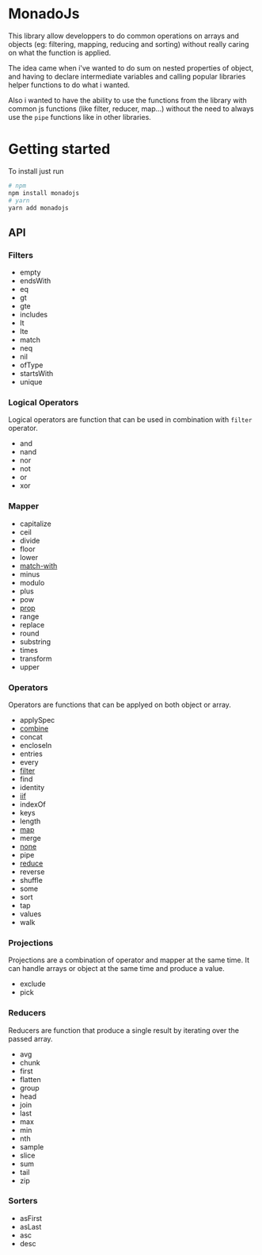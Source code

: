 # MonadoJs

This library allow developpers to do common operations on arrays and objects (eg: filtering, mapping, reducing and sorting) without really caring on what the function is applied.

The idea came when i've wanted to do sum on nested properties of object, and having to declare intermediate variables and calling popular libraries helper functions to do what i wanted.

Also i wanted to have the ability to use the functions from the library with common js functions (like filter, reducer, map...) without the need to always use the `pipe` functions like in other libraries.

# Getting started
To install just run
```bash
# npm
npm install monadojs
# yarn
yarn add monadojs
```

## API
### Filters
- empty
- endsWith
- eq
- gt
- gte
- includes
- lt
- lte
- match
- neq
- nil
- ofType
- startsWith
- unique

### Logical Operators
Logical operators are function that can be used in combination with `filter` operator.
- and
- nand
- nor
- not
- or
- xor

### Mapper
- capitalize
- ceil
- divide
- floor
- lower
- [match-with](examples/mappers/matchWith/index.md)
- minus
- modulo
- plus
- pow
- [prop](examples/mappers/prop/index.md)
- range
- replace
- round
- substring
- times
- transform
- upper

### Operators
Operators are functions that can be applyed on both object or array.
- applySpec
- [combine](examples/operators/combine/index.md)
- concat
- encloseIn
- entries
- every
- [filter](examples/operators/filter/index.md)
- find
- identity
- [iif](examples/operators/iif/index.md)
- indexOf
- keys
- length
- [map](examples/operators/map/index.md)
- merge
- [none](examples/operators/none/index.md)
- pipe
- [reduce](examples/operators/reduce/index.md)
- reverse
- shuffle
- some
- sort
- tap
- values
- walk

### Projections
Projections are a combination of operator and mapper at the same time. It can handle arrays or object at the same time and produce a value.

- exclude
- pick

### Reducers
Reducers are function that produce a single result by iterating over the passed array.

- avg
- chunk
- first
- flatten
- group
- head
- join
- last
- max
- min
- nth
- sample
- slice
- sum
- tail
- zip

### Sorters
- asFirst
- asLast
- asc
- desc
